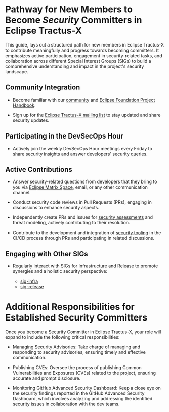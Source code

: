 # Pathway for New Members to Become _Security_ Committers in Eclipse Tractus-X

This guide, lays out a structured path for new members in Eclipse Tractus-X to contribute meaningfully and progress towards becoming committers. It emphasizes active participation, engagement in security-related tasks, and collaboration across different Special Interest Groups (SIGs) to build a comprehensive understanding and impact in the project's security landscape.

## Community Integration

- Become familiar with our [community](https://eclipse-tractusx.github.io/docs/developer) and [Eclipse Foundation Project Handbook](https://www.eclipse.org/projects/handbook/).

- Sign up for the [Eclipse Tractus-X mailing list](https://eclipse-tractusx.github.io/docs/oss/how-to-contribute/#dev-mailinglist) to stay updated and share security updates.

## Participating in the DevSecOps Hour

- Actively join the weekly DevSecOps Hour meetings every Friday to share security insights and answer developers' security queries.

## Active Contributions

- Answer security-related questions from developers that they bring to you via [Eclipse Matrix Space](https://matrix.to/#/#automotive.tractusx:matrix.eclipse.org), email, or any other communication channel.

- Conduct security code reviews in Pull Requests (PRs), engaging in discussions to enhance security aspects.

- Independently create PRs and issues for [security assessments](https://github.com/eclipse-tractusx/sig-security/blob/main/security-assessment.md) and threat modeling, actively contributing to their resolution.

- Contribute to the development and integration of [security tooling](https://github.com/eclipse-tractusx/sig-security/blob/main/security-tooling.md) in the CI/CD process through PRs and participating in related discussions.

## Engaging with Other SIGs

- Regularly interact with SIGs for Infrastructure and Release to promote synergies and a holistic security perspective:

  - [sig-infra](https://github.com/eclipse-tractusx/sig-infra)
  - [sig-release](https://github.com/eclipse-tractusx/sig-release)

<!--
## Potential SIG-Security Meetings

[Reserved for future dedicated SIG-Security meetings]
-->

# Additional Responsibilities for Established Security Committers

Once you become a Security Committer in Eclipse Tractus-X, your role will expand to include the following critical responsibilities:

- Managing Security Advisories: Take charge of managing and responding to security advisories, ensuring timely and effective communication.

- Publishing CVEs: Oversee the process of publishing Common Vulnerabilities and Exposures (CVEs) related to the project, ensuring accurate and prompt disclosure.

- Monitoring GitHub Advanced Security Dashboard: Keep a close eye on the security findings reported in the GitHub Advanced Security Dashboard, which involves analyzing and addressing the identified security issues in collaboration with the dev teams.
